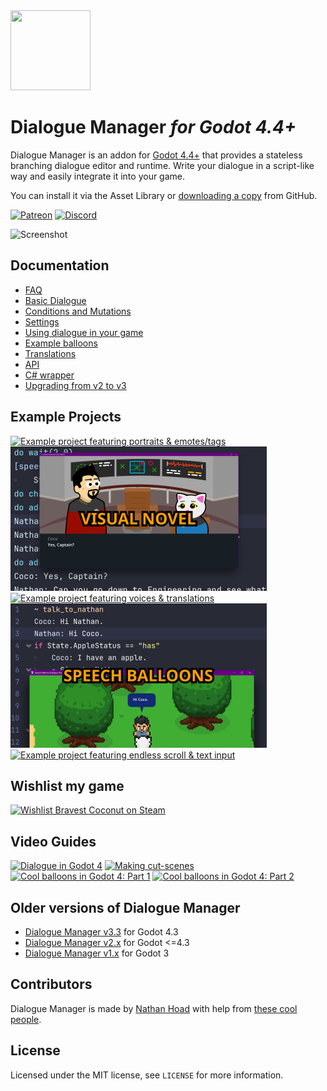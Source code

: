 <img src="docs/media/logo.svg" width="128" height="128">

# Dialogue Manager _for Godot 4.4+_

Dialogue Manager is an addon for [Godot 4.4+](https://godotengine.org/) that provides a stateless branching dialogue editor and runtime. Write your dialogue in a script-like way and easily integrate it into your game.

You can install it via the Asset Library or [downloading a copy](https://github.com/nathanhoad/godot_dialogue_manager/archive/refs/heads/main.zip) from GitHub.

[![Patreon](https://img.shields.io/badge/Patreon-Support%20this%20Project-%23f1465a?style=for-the-badge)](https://www.patreon.com/nathanhoad) [![Discord](https://img.shields.io/discord/945920743915524176?label=discord&logo=discord&logoColor=%23fff&style=for-the-badge)](https://discord.gg/zwBVQdJchX)

![Screenshot](docs/media/screenshot.jpg)

## Documentation

- [FAQ](docs/FAQ.md)
- [Basic Dialogue](docs/Basic_Dialogue.md)
- [Conditions and Mutations](docs/Conditions_Mutations.md)
- [Settings](docs/Settings.md)
- [Using dialogue in your game](docs/Using_Dialogue.md)
- [Example balloons](docs/Example_Balloons.md)
- [Translations](docs/Translations.md)
- [API](docs/API.md)
- [C# wrapper](docs/CSharp.md)
- [Upgrading from v2 to v3](docs/2to3.md)

## Example Projects

[![Example project featuring portraits & emotes/tags](docs/media/example-portraits.png)](https://nathanhoad.itch.io/godot-dialogue-example-project-portraits)
[![Example project for visual novel](docs/media/example-visual-novel.png)](https://nathanhoad.itch.io/godot-dialogue-example-project-visual-novel)
[![Example project featuring voices & translations](docs/media/example-voices-translations.png)](https://nathanhoad.itch.io/voices-translations-godot-dialogue-example-project)
[![Example project featuring speech balloons](docs/media/example-speech-balloons.png)](https://nathanhoad.itch.io/speech-balloons-godot-dialogue-example-project)
[![Example project featuring endless scroll & text input](docs/media/example-endless-scroll.png)](https://nathanhoad.itch.io/endless-scroll-text-input-godot-dialogue-example-project)

## Wishlist my game

[![Wishlist Bravest Coconut on Steam](docs/media/bravest-coconut.png)](https://bravestcoconut.com/wishlist)

## Video Guides

[![Dialogue in Godot 4](docs/media/dialogue-in-godot.png)](https://youtu.be/UhPFk8FSbd8)
[![Making cut-scenes](docs/media/cutscenes.png)](https://youtu.be/G_TN8jz4v9o)
[![Cool balloons in Godot 4: Part 1](docs/media/make-balloons.png)](https://youtu.be/X0e-n7dbff8)
[![Cool balloons in Godot 4: Part 2](docs/media/make-balloons-2.png)](https://youtu.be/DfdcyHwqXdo)

## Older versions of Dialogue Manager

- [Dialogue Manager v3.3](https://github.com/nathanhoad/godot_dialogue_manager/releases/tag/v3.3.3) for Godot 4.3
- [Dialogue Manager v2.x](https://github.com/nathanhoad/godot_dialogue_manager/tree/v2.x) for Godot <=4.3
- [Dialogue Manager v1.x](https://github.com/nathanhoad/godot_dialogue_manager/tree/v1.x) for Godot 3

## Contributors

Dialogue Manager is made by [Nathan Hoad](https://nathanhoad.net) with help from [these cool people](https://github.com/nathanhoad/godot_dialogue_manager/graphs/contributors).

## License

Licensed under the MIT license, see `LICENSE` for more information.
